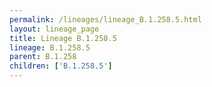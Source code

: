 ```yaml
---
permalink: /lineages/lineage_B.1.258.5.html
layout: lineage_page
title: Lineage B.1.258.5
lineage: B.1.258.5
parent: B.1.258
children: ['B.1.258.5']
---
```

